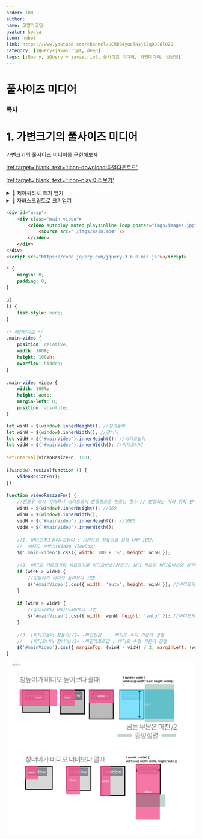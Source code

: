 ```yaml
---
order: 100
author:
name: 코알라코딩
avatar: koala
icon: hubot
link: https://www.youtube.com/channel/UCMb94yucTNsjIJqD8C8lO2Q
category: [jQuery+javascript, deep]
tags: [jQuery, jQuery + javascript, 풀사이즈 미디어, 가변미디어, 반응형]
---
```


# 풀사이즈 미디어 <!-- omit in toc -->

### 목차 <!-- omit in toc -->

# 1. 가변크기의 풀사이즈 미디어

가변크기의 풀사이즈 미디어를 구현해보자

[!ref target='blank' text=':icon-download:파일다운로드'](./files/imgs.zip)

[!ref target='blank' text=':icon-play:미리보기'](./files/full_media.html)

<details markdown='block'>
<summary>
🐨 제이쿼리로 크기 얻기
</summary>
<pre>
  jquery.height() : 내부높이
  jquery.innerHeight() : 내부높이 + padding
  jquery.outerHeight() : 내부높이 + padding + border
  jquery.outerHeight(true) : 내부높이 + padding + border + margin
</pre>
</details>
<details markdown='block'>
<summary>
🐨 자바스크립트로 크기얻기
</summary>
<pre>
window.innerWidth	스크롤 바를 포함하지 않는 창 너비
window.innerHeight	스크롤 바를 포함하지 않은 창 높이
window.outerWidth	스크롤 바를 포함, 창의 너비
window.outerHeight	스크롤 바를 포함한 창의 높이
clientHeight	padding을 포함한 높이
scrollHeight	padding을 포함한 화면 상에 표시되지 않은 콘텐츠를 포함한 높이
offsetHeight	border, padding, 스크롤 바를 포함한 높이
</pre>
</details>

```html # html
<div id="wrap">
	<div class="main-video">
		<video autoplay muted playsinline loop poster="imgs/images.jpg" id="mainVideo">
			<source src="./imgs/main.mp4" />
		</video>
	</div>
</div>
<script src="https://code.jquery.com/jquery-3.6.0.min.js"></script>
```

```css # css
* {
	margin: 0;
	padding: 0;
}

ul,
li {
	list-style: none;
}

/* 메인비디오 */
.main-video {
	position: relative;
	width: 100%;
	height: 100vh;
	overflow: hidden;
}

.main-video video {
	width: 100%;
	height: auto;
	margin-left: 0;
	position: absolute;
}
```

```js # jQuery
let winH = $(window).innerHeight(); //창의높이
let winW = $(window).innerWidth(); //창너비
let vidH = $('#mainVideo').innerHeight(); //비디오높이
let vidW = $('#mainVideo').innerWidth(); //비디오너비

setInterval(videoResizeFn, 100);

$(window).resize(function () {
	videoResizeFn();
});

function videoResizeFn() {
	//윈도우 크기 가져와서 비디오크기 반응형으로 만드는 함수 // 변경되는 거라 위의 변수를 재지정
	winH = $(window).innerHeight(); //969
	winW = $(window).innerWidth();
	vidH = $('#mainVideo').innerHeight(); //1080
	vidW = $('#mainVideo').innerWidth();

	//1. 비디오박스높이=창높이 : 기본으로 창높이로 설정 너비 100%
	//	비디오 뷰박스(Video ViewBox)
	$('.main-video').css({ width: 100 + '%', height: winH });

	//2. 비디오 가로크기와 세로크기를 비디오박스(창크기) 보다 작으면 비디오박스와 같거나 크게 설정한다.
	if (winH > vidH) {
		//창높이가 비디오 높이보다 크면
		$('#mainVideo').css({ width: 'auto', height: winH }); //비디오의 높이를 창높이에 맞춘다
	}

	if (winW > vidW) {
		//창너비보다 비디오너비보다 크면
		$('#mainVideo').css({ width: winW, height: 'auto' }); //비디오의 너비를 창너비에 맞춘다
	}

	//3. (비디오높이-창높이)/2= -마진탑값   : 비디오 수직 가운데 정렬
	//   (비디오너비-창너비)/2= -마진레프트값 : 비디오 수평 가운데 정렬
	$('#mainVideo').css({ marginTop: (winH - vidH) / 2, marginLeft: (winW - vidW) / 2 }); //-55.5=(969-1080)/2
}
```

![설명이미지](./files/imgs/full.jpg)
